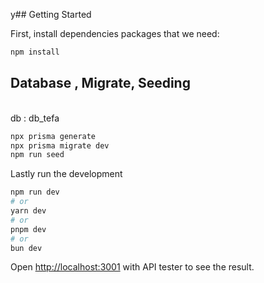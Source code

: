 y## Getting Started

First, install dependencies packages that we need:

```bash
npm install
```
## Database , Migrate, Seeding
<br/>
db : db_tefa

```bash
npx prisma generate
npx prisma migrate dev
npm run seed

```
Lastly run the development

```bash
npm run dev
# or
yarn dev
# or
pnpm dev
# or
bun dev
```

Open [http://localhost:3001](http://localhost:3001) with API tester to see the result.

